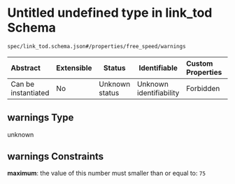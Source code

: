 # Untitled undefined type in link_tod Schema

```txt
spec/link_tod.schema.json#/properties/free_speed/warnings
```




| Abstract            | Extensible | Status         | Identifiable            | Custom Properties | Additional Properties | Access Restrictions | Defined In                                                                      |
| :------------------ | ---------- | -------------- | ----------------------- | :---------------- | --------------------- | ------------------- | ------------------------------------------------------------------------------- |
| Can be instantiated | No         | Unknown status | Unknown identifiability | Forbidden         | Allowed               | none                | [link_tod.schema.json\*](../../out/link_tod.schema.json "open original schema") |

## warnings Type

unknown

## warnings Constraints

**maximum**: the value of this number must smaller than or equal to: `75`
